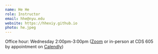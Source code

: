 ```yaml
---
name: He He
role: Instructor
email: hhe@nyu.edu
website: https://hhexiy.github.io
photo: he.jpeg
---
```


Office hour: Wednesday 2:00pm-3:00pm ([Zoom]() or in-person at CDS 605 by appointment on [Calendly]())
